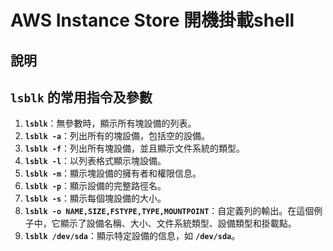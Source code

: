 # AWS Instance Store 開機掛載shell

## 說明  


## **`lsblk`** 的常用指令及參數

1. **`lsblk`**：無參數時，顯示所有塊設備的列表。
2. **`lsblk -a`**：列出所有的塊設備，包括空的設備。
3. **`lsblk -f`**：列出所有塊設備，並且顯示文件系統的類型。
4. **`lsblk -l`**：以列表格式顯示塊設備。
5. **`lsblk -m`**：顯示塊設備的擁有者和權限信息。
6. **`lsblk -p`**：顯示設備的完整路徑名。
7. **`lsblk -s`**：顯示每個塊設備的大小。
8. **`lsblk -o NAME,SIZE,FSTYPE,TYPE,MOUNTPOINT`**：自定義列的輸出。在這個例子中，它顯示了設備名稱、大小、文件系統類型、設備類型和掛載點。
9. **`lsblk /dev/sda`**：顯示特定設備的信息，如 **`/dev/sda`**。